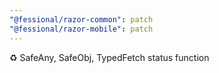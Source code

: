 ```yaml
---
"@fessional/razor-common": patch
"@fessional/razor-mobile": patch
---
```


♻️ SafeAny, SafeObj, TypedFetch status function
